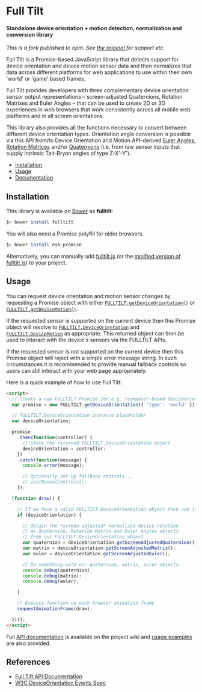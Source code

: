 Full Tilt
==========

#### Standalone device orientation + motion detection, normalization and conversion library ####

*This is a fork published to npm. See [the original](https://github.com/adtile/Full-Tilt) for support etc.*

Full Tilt is a Promise-based JavaScript library that detects support for device orientation and device motion sensor data and then normalizes that data across different platforms for web applications to use within their own 'world' or 'game' based frames.

Full Tilt provides developers with three complementary device orientation sensor output representations – screen-adjusted Quaternions, Rotation Matrixes and Euler Angles – that can be used to create 2D or 3D experiences in web browsers that work consistently across all mobile web platforms and in all screen orientations.

This library also provides all the functions necessary to convert between different device orientation types. Orientation angle conversion is possible via this API from/to Device Orientation and Motion API-derived [Euler Angles](http://en.wikipedia.org/wiki/Euler_angles), [Rotation Matrices](http://en.wikipedia.org/wiki/Rotation_matrix) and/or [Quaternions](http://en.wikipedia.org/wiki/Quaternion) (i.e. from raw sensor inputs that supply intrinsic Tait-Bryan angles of type Z-X'-Y').

* [Installation](#installation)
* [Usage](#usage)
* [Documentation](https://github.com/richtr/Full-Tilt/wiki/Full-Tilt-API-Documentation)

## Installation ##

This library is available on [Bower](http://bower.io/) as **fulltilt**:

```bash
$> bower install fulltilt
```

You will also need a Promise polyfill for older browsers.

```bash
$> bower install es6-promise
```

Alternatively, you can manually add [fulltilt.js](https://github.com/richtr/Full-Tilt/blob/master/dist/fulltilt.js) (or the [minified version of fulltilt.js](https://github.com/richtr/Full-Tilt/blob/master/dist/fulltilt.min.js)) to your project.

## Usage ##

You can request device orientation and motion sensor changes by requesting a Promise object with either [`FULLTILT.getDeviceOrientation()`](https://github.com/richtr/Full-Tilt/wiki/Full-Tilt-API-Documentation#fulltiltgetdeviceorientation--options--) or [`FULLTILT.getDeviceMotion()`](https://github.com/richtr/Full-Tilt/wiki/Full-Tilt-API-Documentation#fulltiltgetdevicemotion--options--).

If the requested sensor is supported on the current device then this Promise object will resolve to [`FULLTILT.DeviceOrientation`](https://github.com/richtr/Full-Tilt/wiki/Full-Tilt-API-Documentation#fulltiltdeviceorientation) and [`FULLTILT.DeviceMotion`](https://github.com/richtr/Full-Tilt/wiki/Full-Tilt-API-Documentation#fulltiltdevicemotion) as appropriate. This returned object can then be used to interact with the device's sensors via the FULLTILT APIs.

If the requested sensor is not supported on the current device then this Promise object will reject with a simple error message string. In such circumstances it is recommended to provide manual fallback controls so users can still interact with your web page appropriately.

Here is a quick example of how to use Full Tilt:

```html
<script>
  // Create a new FULLTILT Promise for e.g. *compass*-based deviceorientation data
  var promise = new FULLTILT.getDeviceOrientation({ 'type': 'world' });

  // FULLTILT.DeviceOrientation instance placeholder
  var deviceOrientation;

  promise
    .then(function(controller) {
      // Store the returned FULLTILT.DeviceOrientation object
      deviceOrientation = controller;
    })
    .catch(function(message) {
      console.error(message);

      // Optionally set up fallback controls...
      // initManualControls();
    });

  (function draw() {

    // If we have a valid FULLTILT.DeviceOrientation object then use it
    if (deviceOrientation) {

      // Obtain the *screen-adjusted* normalized device rotation
      // as Quaternion, Rotation Matrix and Euler Angles objects
      // from our FULLTILT.DeviceOrientation object
      var quaternion = deviceOrientation.getScreenAdjustedQuaternion();
      var matrix = deviceOrientation.getScreenAdjustedMatrix();
      var euler = deviceOrientation.getScreenAdjustedEuler();

      // Do something with our quaternion, matrix, euler objects...
      console.debug(quaternion);
      console.debug(matrix);
      console.debug(euler);

    }

    // Execute function on each browser animation frame
    requestAnimationFrame(draw);

  })();
</script>
```

Full [API documentation](https://github.com/richtr/Full-Tilt/wiki/Full-Tilt-API-Documentation) is available on the project wiki and [usage examples](https://github.com/richtr/Full-Tilt/tree/master/examples) are also provided.

## References ##

* [Full Tilt API Documentation](https://github.com/richtr/Full-Tilt/wiki/Full-Tilt-API-Documentation)
* [W3C DeviceOrientation Events Spec](http://w3c.github.io/deviceorientation/spec-source-orientation.html)
